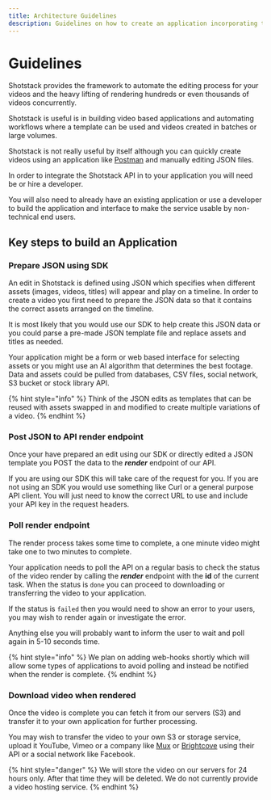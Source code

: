 ```yaml
---
title: Architecture Guidelines
description: Guidelines on how to create an application incorporating the Shotstack API.
---
```


# Guidelines

Shotstack provides the framework to automate the editing process for your videos and the heavy lifting of rendering hundreds or even thousands of videos concurrently.

Shotstack is useful is in building video based applications and automating workflows where a template can be used and videos created in batches or large volumes.

Shotstack is not really useful by itself although you can quickly create videos using an application like [Postman](https://www.getpostman.com/) and manually editing JSON files.

In order to integrate the Shotstack API in to your application you will need be or hire a developer.

You will also need to already have an existing application or use a developer to build the application and interface to make the service usable by non-technical end users.

## Key steps to build an Application

### **Prepare JSON using SDK**

An edit in Shotstack is defined using JSON which specifies when different assets \(images, videos, titles\) will appear and play on a timeline. In order to create a video you first need to prepare the JSON data so that it contains the correct assets arranged on the timeline.

It is most likely that you would use our SDK to help create this JSON data or you could parse a pre-made JSON template file and replace assets and titles as needed.

Your application might be a form or web based interface for selecting assets or you might use an AI algorithm that determines the best footage. Data and assets could be pulled from databases, CSV files, social network, S3 bucket or stock library API.

{% hint style="info" %}
Think of the JSON edits as templates that can be reused with assets swapped in and modified to create multiple variations of a video.
{% endhint %}

### **Post JSON to API render endpoint**

Once your have prepared an edit using our SDK or directly edited a JSON template you POST the data to the _**render**_ endpoint of our API.

If you are using our SDK this will take care of the request for you. If you are not using an SDK you would use something like Curl or a general purpose API client. You will just need to know the correct URL to use and include your API key in the request headers.

### **Poll render endpoint**

The render process takes some time to complete, a one minute video might take one to two minutes to complete.

Your application needs to poll the API on a regular basis to check the status of the video render by calling the _**render**_ endpoint with the **id** of the current task. When the status is `done` you can proceed to downloading or transferring the video to your application.

If the status is `failed` then you would need to show an error to your users, you may wish to render again or investigate the error.

Anything else you will probably want to inform the user to wait and poll again in  5-10 seconds time.

{% hint style="info" %}
We plan on adding web-hooks shortly which will allow some types of applications to avoid polling and instead be notified when the render is complete.
{% endhint %}

### **Download video when rendered**

Once the video is complete you can fetch it from our servers \(S3\) and transfer it to your own application for further processing.

You may wish to transfer the video to your own S3 or storage service, upload it YouTube, Vimeo or a company like [Mux](https://www.mux.com/) or [Brightcove](https://www.brightcove.com) using their API or a social network like Facebook.

{% hint style="danger" %}
We will store the video on our servers for 24 hours only. After that time they will be deleted. We do not currently provide a video hosting service.
{% endhint %}

